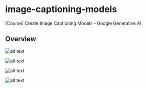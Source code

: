 # image-captioning-models
 [Course] Create Image Captioning Models - Google Generative AI

## Overview
![alt text](https://github.com/d-t-n/image-captioning-models/blob/main/Images/1.jpg)

![alt text](https://github.com/d-t-n/image-captioning-models/blob/main/Images/2.jpg)

![alt text](https://github.com/d-t-n/image-captioning-models/blob/main/Images/3.jpg)

![alt text](https://github.com/d-t-n/image-captioning-models/blob/main/Images/4.jpg)
